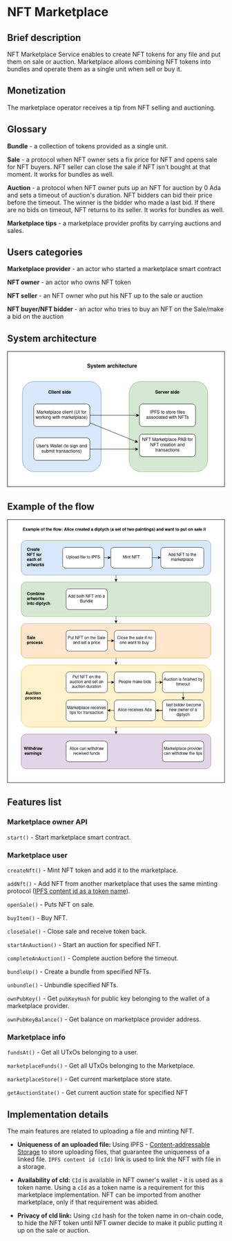 # NFT Marketplace

## Brief description

NFT Marketplace Service enables to create NFT tokens for any file and put them on sale or auction. Marketplace allows combining NFT tokens into bundles and operate them as a single unit when sell or buy it.

## Monetization

The marketplace operator receives a tip from NFT selling and auctioning.

## Glossary

**Bundle** - a collection of tokens provided as a single unit.

**Sale** - a protocol when NFT owner sets a fix price for NFT and opens sale for NFT buyers. NFT seller can close the sale if NFT isn't bought at that moment. It works for bundles as well.

**Auction** - a protocol when NFT owner puts up an NFT for auction by 0 Ada and sets a timeout of auction's duration. NFT bidders can bid their price before the timeout. The winner is the bidder who made a last bid. If there are no bids on timeout, NFT returns to its seller. It works for bundles as well.

**Marketplace tips** - a marketplace provider profits by carrying auctions and sales.

## Users categories

**Marketplace provider** - an actor who started a marketplace smart contract

**NFT owner** - an actor who owns NFT token

**NFT seller** - an NFT owner who put his NFT up to the sale or auction

**NFT buyer/NFT bidder** - an actor who tries to buy an NFT on the Sale/make a bid on the auction

## System architecture

![alt tag](readme-src/NFTMarketplaceArchitecture.png)

## Example of the flow

![alt tag](readme-src/NFTMarketplaceFlow.png)

## Features list

### Marketplace owner API

`start()` - Start marketplace smart contract.

### Marketplace user

`createNft()` - Mint NFT token and add it to the marketplace.

`addNft()` - Add NFT from another marketplace that uses the same minting protocol ([IPFS content id as a token name](#implementation-features)).

`openSale()` - Puts NFT on sale.

`buyItem()` - Buy NFT.

`closeSale()` - Close sale and receive token back.

`startAnAuction()` - Start an auction for specified NFT.

`completeAnAuction()` - Complete auction before the timeout.

`bundleUp()` - Create a bundle from specified NFTs.

`unbundle()` - Unbundle specified NFTs.

`ownPubKey()` - Get `pubKeyHash` for public key belonging to the wallet of a marketplace provider.

`ownPubKeyBalance()` - Get balance on marketplace provider address.

### Marketplace info

`fundsAt()` - Get all UTxOs belonging to a user.

`marketplaceFunds()` - Get all UTxOs belonging to the Marketplace.

`marketplaceStore()` - Get current marketplace store state.

`getAuctionState()` - Get current auction state for specified NFT

## Implementation details

The main features are related to uploading a file and minting NFT. 

- **Uniqueness of an uploaded file:** Using IPFS - [Content-addressable Storage](https://en.wikipedia.org/wiki/Content-addressable_storage) to store uploading files, that guarantee the uniqueness of a linked file. `IPFS content id (cId)` link is used to link the NFT with file in a storage.

- **Availability of cId:** `CId` is available in NFT owner's wallet - it is used as a token name. Using a `cId` as a token name is a requirement for this marketplace implementation. NFT can be imported from another marketplace, only if that requirement was abided.

- **Privacy of cId link:** Using `cId` hash for the token name in on-chain code, to hide the NFT token until NFT owner decide to make it public putting it up on the sale or auction.
